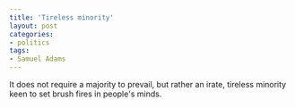 ```yaml
---
title: 'Tireless minority'
layout: post
categories:
- politics
tags:
- Samuel Adams
---
```


It does not require a majority to prevail, but rather an irate, tireless minority keen to set brush fires in people's minds.